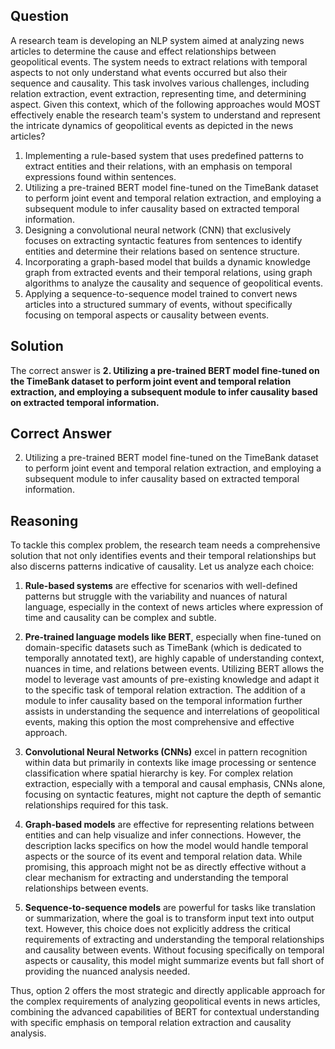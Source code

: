 ## Question

A research team is developing an NLP system aimed at analyzing news articles to determine the cause and effect relationships between geopolitical events. The system needs to extract relations with temporal aspects to not only understand what events occurred but also their sequence and causality. This task involves various challenges, including relation extraction, event extraction, representing time, and determining aspect. Given this context, which of the following approaches would MOST effectively enable the research team's system to understand and represent the intricate dynamics of geopolitical events as depicted in the news articles?

1. Implementing a rule-based system that uses predefined patterns to extract entities and their relations, with an emphasis on temporal expressions found within sentences.
2. Utilizing a pre-trained BERT model fine-tuned on the TimeBank dataset to perform joint event and temporal relation extraction, and employing a subsequent module to infer causality based on extracted temporal information.
3. Designing a convolutional neural network (CNN) that exclusively focuses on extracting syntactic features from sentences to identify entities and determine their relations based on sentence structure.
4. Incorporating a graph-based model that builds a dynamic knowledge graph from extracted events and their temporal relations, using graph algorithms to analyze the causality and sequence of geopolitical events.
5. Applying a sequence-to-sequence model trained to convert news articles into a structured summary of events, without specifically focusing on temporal aspects or causality between events.

## Solution

The correct answer is **2. Utilizing a pre-trained BERT model fine-tuned on the TimeBank dataset to perform joint event and temporal relation extraction, and employing a subsequent module to infer causality based on extracted temporal information.**

## Correct Answer

2. Utilizing a pre-trained BERT model fine-tuned on the TimeBank dataset to perform joint event and temporal relation extraction, and employing a subsequent module to infer causality based on extracted temporal information.

## Reasoning

To tackle this complex problem, the research team needs a comprehensive solution that not only identifies events and their temporal relationships but also discerns patterns indicative of causality. Let us analyze each choice:

1. **Rule-based systems** are effective for scenarios with well-defined patterns but struggle with the variability and nuances of natural language, especially in the context of news articles where expression of time and causality can be complex and subtle.

2. **Pre-trained language models like BERT**, especially when fine-tuned on domain-specific datasets such as TimeBank (which is dedicated to temporally annotated text), are highly capable of understanding context, nuances in time, and relations between events. Utilizing BERT allows the model to leverage vast amounts of pre-existing knowledge and adapt it to the specific task of temporal relation extraction. The addition of a module to infer causality based on the temporal information further assists in understanding the sequence and interrelations of geopolitical events, making this option the most comprehensive and effective approach.

3. **Convolutional Neural Networks (CNNs)** excel in pattern recognition within data but primarily in contexts like image processing or sentence classification where spatial hierarchy is key. For complex relation extraction, especially with a temporal and causal emphasis, CNNs alone, focusing on syntactic features, might not capture the depth of semantic relationships required for this task.

4. **Graph-based models** are effective for representing relations between entities and can help visualize and infer connections. However, the description lacks specifics on how the model would handle temporal aspects or the source of its event and temporal relation data. While promising, this approach might not be as directly effective without a clear mechanism for extracting and understanding the temporal relationships between events.

5. **Sequence-to-sequence models** are powerful for tasks like translation or summarization, where the goal is to transform input text into output text. However, this choice does not explicitly address the critical requirements of extracting and understanding the temporal relationships and causality between events. Without focusing specifically on temporal aspects or causality, this model might summarize events but fall short of providing the nuanced analysis needed.

Thus, option 2 offers the most strategic and directly applicable approach for the complex requirements of analyzing geopolitical events in news articles, combining the advanced capabilities of BERT for contextual understanding with specific emphasis on temporal relation extraction and causality analysis.